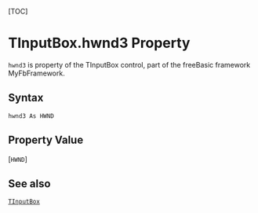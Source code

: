 [TOC]
# TInputBox.hwnd3 Property

`hwnd3` is property of the TInputBox control, part of the freeBasic framework MyFbFramework.
## Syntax
```freeBasic
hwnd3 As HWND
```
## Property Value
[`HWND`]
## See also
[`TInputBox`](TInputBox.md)
